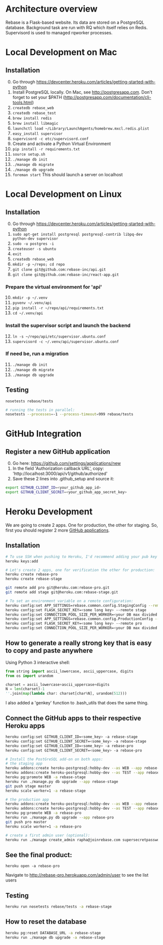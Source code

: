 # Architecture overview
Rebase is a Flask-based website. Its data are stored on a PostgreSQL database.
Background task are run with RQ which itself relies on Redis.
Supervisord is used to managed rqworker processes.

# Local Development on Mac
## Installation

0. Go through https://devcenter.heroku.com/articles/getting-started-with-python
1. Install PostgreSQL locally. On Mac, see http://postgresapp.com. Don't forget to set your $PATH (http://postgresapp.com/documentation/cli-tools.html)
2. ```createdb rebase_web```
3. ```createdb rebase_test```
4. ```brew install redis```
4. ```brew install libmagic```
5. ```launchctl load ~/Library/LaunchAgents/homebrew.mxcl.redis.plist```
6. ```easy_install supervisor```
7. ```supervisord -c etc/supervisord.conf```
8. Create and activate a Python Virtual Environment
9. ```pip install -r requirements.txt```
10. ```source setup.sh```
11. ```./manage db init```
12. ```./manage db migrate```
13. ```./manage db upgrade```
14. ```foreman start``` This should launch a server on localhost

# Local Development on Linux
## Installation

0. Go through https://devcenter.heroku.com/articles/getting-started-with-python
1. ```sudo apt-get install postgresql postgresql-contrib libpq-dev python-dev supervisor```
2. ```sudo -u postgres -i```
3. ```createuser -s ubuntu```
4. ```exit```
5. ```createdb rebase_web```
6. ```mkdir -p ~/repo; cd repo```
7. ```git clone git@github.com:rebase-inc/api.git```
8. ```git clone git@github.com:rebase-inc/react-app.git```
### Prepare the virtual environment for 'api'
10. ```mkdir -p ~/.venv```
11. ```pyvenv ~/.venv/api```
12. ```pip install -r ~/repo/api/requirements.txt```
11. ```cd ~/.venv/api```
### Install the supervisor script and launch the backend
12. ```ln -s ~/repo/api/etc/supervisor.ubuntu.conf```
13. ```supervisord -c ~/.venv/api/supervisor.ubuntu.conf```
### If need be, run a migration
11. ```./manage db init```
12. ```./manage db migrate```
13. ```./manage db upgrade```


## Testing
```bash
nosetests rebase/tests

# running the tests in parallel:
nosetests --processes=-1 --process-timeout=999 rebase/tests
```
# GitHub Integration
## Register a new GitHub application
0. Go here: https://github.com/settings/applications/new
1. In the field 'Authorization callback URL', copy: 'http://localhost:3000/api/v1/github/authorized'
1. Save these 2 lines into .github_setup and source it:
```bash
export GITHUB_CLIENT_ID=<your_github_app_id>
export GITHUB_CLIENT_SECRET=<your_github_app_secret_key>
```


# Heroku Development
We are going to create 2 apps. One for production, the other for staging.
So, first you should register 2 more [GitHub applications](https://github.com/settings/applications/new).

## Installation
```bash
# To use SSH when pushing to Heroku, I'd recommend adding your pub key to your Heroku account:
heroku keys:add

# Let's create 2 apps, one for verification the other for production:
heroku create rebase-pro
heroku create rebase-stage

git remote add pro git@heroku.com:rebase-pro.git
git remote add stage git@heroku.com:rebase-stage.git

# To set an environment variable on a remote configuration:
heroku config:set APP_SETTINGS=rebase.common.config.StagingConfig --remote stage
heroku config:set FLASK_SECRET_KEY=<some long key> --remote stage
heroku config:set CONNECTION_POOL_SIZE_PER_WORKER=<your DB max divided by the # of gunicorn workers> --remote stage
heroku config:set APP_SETTINGS=rebase.common.config.ProductionConfig --remote pro
heroku config:set FLASK_SECRET_KEY=<some long key> --remote pro
heroku config:set CONNECTION_POOL_SIZE_PER_WORKER=<your DB max divided by the # of gunicorn workers> --remote pro
```

## How to generate a really strong key that is easy to copy and paste anywhere
Using Python 3 interactive shell:
```python
from string import ascii_lowercase, ascii_uppercase, digits
from os import urandom

charset = ascii_lowercase+ascii_uppercase+digits
N = len(charset)-1
''.join(map(lambda char: charset[char%N], urandom(512)))
```
I also added a 'genkey' function to .bash_utils that does the same thing.

## Connect the GitHub apps to their respective Heroku apps
```bash
heroku config:set GITHUB_CLIENT_ID=<some_key> -a rebase-stage
heroku config:set GITHUB_CLIENT_SECRET=<some_key> -a rebase-stage
heroku config:set GITHUB_CLIENT_ID=<some_key> -a rebase-pro
heroku config:set GITHUB_CLIENT_SECRET=<some_key> -a rebase-pro

# Install the PostGreSQL add-on on both apps:
# the staging app
heroku addons:create heroku-postgresql:hobby-dev --as WEB --app rebase-stage
heroku addons:create heroku-postgresql:hobby-dev --as TEST --app rebase-stage
heroku pg:promote WEB -a rebase-stage
heroku run ./manage.py db upgrade --app rebase-stage
git push stage master
heroku scale worker=1 -a rebase-stage

# the production app
heroku addons:create heroku-postgresql:hobby-dev --as WEB --app rebase-pro
heroku addons:create heroku-postgresql:hobby-dev --as TEST --app rebase-pro
heroku pg:promote WEB -a rebase-pro
heroku run ./manage.py db upgrade --app rebase-pro
git push pro master
heroku scale worker=1 -a rebase-pro

# create a first admin user (optional):
heroku run ./manage create_admin rapha@joinrebase.com supersecretpassword --first Raphael --last Goyran -a rebase-pro
```

## See the final product:
```heroku open -a rebase-pro```

Navigate to http://rebase-pro.herokuapp.com/admin/user to see the list users

## Testing
```bash
heroku run nosetests rebase/tests -a rebase-stage
```

## How to reset the database
```bash
heroku pg:reset DATABASE_URL -a rebase-stage
heroku run ./manage db upgrade -a rebase-stage
```
